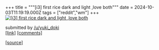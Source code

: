+++
title = """[i3] first rice dark and light ,love both"""
date = 2024-10-03T11:19:19.000Z
tags = ["reddit","wm"]
+++
[![[i3] first rice dark and light ,love both ](https://a.thumbs.redditmedia.com/MEaxXB9UywF1CnoUvZgig_j0bYH5DCBex7evLYrdo68.jpg "[i3] first rice dark and light ,love both ")](https://www.reddit.com/r/unixporn/comments/1fv5apw/i3_first_rice_dark_and_light_love_both/)

submitted by [/u/yuki\_doki](https://www.reddit.com/user/yuki_doki)  
[\[link\]](https://www.reddit.com/gallery/1fv5apw) [\[comments\]](https://www.reddit.com/r/unixporn/comments/1fv5apw/i3_first_rice_dark_and_light_love_both/)

[[source]](https://www.reddit.com/r/unixporn/comments/1fv5apw/i3_first_rice_dark_and_light_love_both/)
